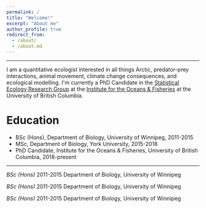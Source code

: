 ```yaml
---
permalink: /
title: "Welcome!"
excerpt: "About me"
author_profile: true
redirect_from: 
  - /about/
  - /about.md
---
```


------
I am a quantitative ecologist interested in all things Arctic, predator-prey interactions, animal movement, climate change consequences, and ecological modelling. I'm currently a PhD Candidate in the [Statistical Ecology Research Group](http://statisticalecology.weebly.com) at the [Institute for the Oceans & Fisheries](http://oceans.ubc.ca) at the University of British Columbia. 

Education
======
* BSc (Hons), Department of Biology, University of Winnipeg, 2011-2015
* MSc, Department of Biology, York University, 2015-2018
* PhD Candidate, Institute for the Oceans & Fisheries, University of British Columbia, 2018-present

---

*BSc (Hons)*  2011-2015
Department of Biology, University of Winnipeg

*BSc (Hons)*  2011-2015
Department of Biology, University of Winnipeg

*BSc (Hons)*  2011-2015
Department of Biology, University of Winnipeg
